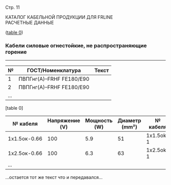 Стр. 11

КАТАЛОГ КАБЕЛЬНОЙ ПРОДУКЦИИ ДЛЯ FRLINE  
РАСЧЕТНЫЕ ДАННЫЕ  

([table 0](#3a9a639b-989d-4036-a0df-7eb2b7f13032))

### Кабели силовые огнестойкие, не распространяющие горение

---

| № | ГОСТ/Номенклатура                         | Текст                                                         |
|---|--------------------------------------------|--------------------------------------------------------------|
| 1 | ПВПГнг(А)–FRHF FE180/E90                    |                                                                 |
| 2 | ПВПГнг(А)–FRHF FE180/E90                    |                                                                 |
| ... |                                             |                                                                 |

[table 0]

| № кабеля | Напряжение (V) | Мощность (W) | Диаметр (mm²) | № кабеля | Напряжение (V) | Мощность (W) | Диаметр (mm²) |
|-----------|----------------|---------------|----------------|-----------|----------------|---------------|----------------|
| 1x1.5ок-0.66 | 100           | 5.9           | 51             | 1x1.5ok-1     | 100            | 6.1           | 53             |
| 1x2.5ок-0.66 | 100           | 6.3           | 63             | 1x2.5ok-1     | 100            | 6.5           | 65             |
| ...        |                |               |                |              |                 |               |                |


...остается тот же текст что и передавался...
